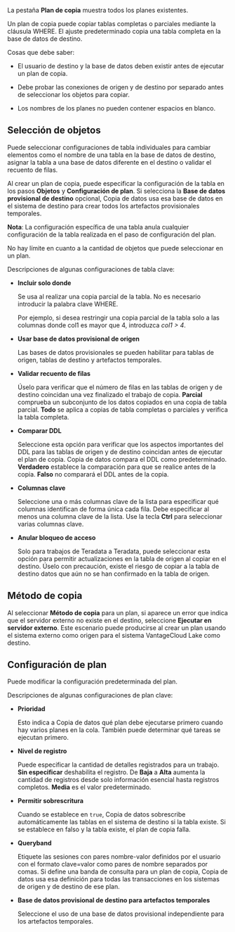 La pestaña **Plan de copia** muestra todos los planes existentes.

Un plan de copia puede copiar tablas completas o parciales mediante la cláusula WHERE. El ajuste predeterminado copia una tabla completa en la base de datos de destino.

Cosas que debe saber:

-   El usuario de destino y la base de datos deben existir antes de ejecutar un plan de copia.

-   Debe probar las conexiones de origen y de destino por separado antes de seleccionar los objetos para copiar.

-   Los nombres de los planes no pueden contener espacios en blanco.

Selección de objetos
--------------------

Puede seleccionar configuraciones de tabla individuales para cambiar elementos como el nombre de una tabla en la base de datos de destino, asignar la tabla a una base de datos diferente en el destino o validar el recuento de filas.

Al crear un plan de copia, puede especificar la configuración de la tabla en los pasos **Objetos** y **Configuración de plan**. Si selecciona la **Base de datos provisional de destino** opcional, Copia de datos usa esa base de datos en el sistema de destino para crear todos los artefactos provisionales temporales.

**Nota**: La configuración específica de una tabla anula cualquier configuración de la tabla realizada en el paso de configuración del plan.

No hay límite en cuanto a la cantidad de objetos que puede seleccionar en un plan.

Descripciones de algunas configuraciones de tabla clave:

-   **Incluir solo donde**

    Se usa al realizar una copia parcial de la tabla. No es necesario introducir la palabra clave WHERE.

    Por ejemplo, si desea restringir una copia parcial de la tabla solo a las columnas donde col1 es mayor que 4, introduzca *col1 \> 4*.

-   **Usar base de datos provisional de origen**

    Las bases de datos provisionales se pueden habilitar para tablas de origen, tablas de destino y artefactos temporales.

-   **Validar recuento de filas**

    Úselo para verificar que el número de filas en las tablas de origen y de destino coincidan una vez finalizado el trabajo de copia. **Parcial** comprueba un subconjunto de los datos copiados en una copia de tabla parcial. **Todo** se aplica a copias de tabla completas o parciales y verifica la tabla completa.

-   **Comparar DDL**

    Seleccione esta opción para verificar que los aspectos importantes del DDL para las tablas de origen y de destino coincidan antes de ejecutar el plan de copia. Copia de datos compara el DDL como predeterminado. **Verdadero** establece la comparación para que se realice antes de la copia. **Falso** no comparará el DDL antes de la copia.

-   **Columnas clave**

    Seleccione una o más columnas clave de la lista para especificar qué columnas identifican de forma única cada fila. Debe especificar al menos una columna clave de la lista. Use la tecla **Ctrl** para seleccionar varias columnas clave.

-   **Anular bloqueo de acceso**

    Solo para trabajos de Teradata a Teradata, puede seleccionar esta opción para permitir actualizaciones en la tabla de origen al copiar en el destino. Úselo con precaución, existe el riesgo de copiar a la tabla de destino datos que aún no se han confirmado en la tabla de origen.

Método de copia
---------------

Al seleccionar **Método de copia** para un plan, si aparece un error que indica que el servidor externo no existe en el destino, seleccione **Ejecutar en servidor externo**. Este escenario puede producirse al crear un plan usando el sistema externo como origen para el sistema VantageCloud Lake como destino.

Configuración de plan
---------------------

Puede modificar la configuración predeterminada del plan.

Descripciones de algunas configuraciones de plan clave:

-   **Prioridad**

    Esto indica a Copia de datos qué plan debe ejecutarse primero cuando hay varios planes en la cola. También puede determinar qué tareas se ejecutan primero.

-   **Nivel de registro**

    Puede especificar la cantidad de detalles registrados para un trabajo. **Sin especificar** deshabilita el registro. De **Baja** a **Alta** aumenta la cantidad de registros desde solo información esencial hasta registros completos. **Media** es el valor predeterminado.

-   **Permitir sobrescritura**

    Cuando se establece en `true`, Copia de datos sobrescribe automáticamente las tablas en el sistema de destino si la tabla existe. Si se establece en falso y la tabla existe, el plan de copia falla.

-   **Queryband**

    Etiquete las sesiones con pares nombre-valor definidos por el usuario con el formato clave=valor como pares de nombre separados por comas. Si define una banda de consulta para un plan de copia, Copia de datos usa esa definición para todas las transacciones en los sistemas de origen y de destino de ese plan.

-   **Base de datos provisional de destino para artefactos temporales**

    Seleccione el uso de una base de datos provisional independiente para los artefactos temporales.
